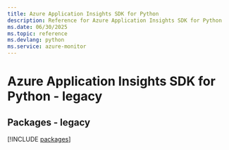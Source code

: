 ```yaml
---
title: Azure Application Insights SDK for Python
description: Reference for Azure Application Insights SDK for Python
ms.date: 06/30/2025
ms.topic: reference
ms.devlang: python
ms.service: azure-monitor
---
```

# Azure Application Insights SDK for Python - legacy
## Packages - legacy
[!INCLUDE [packages](application-insights-index.md)]